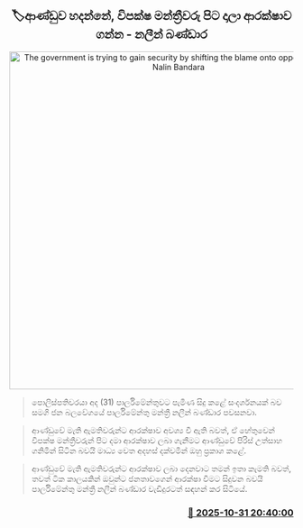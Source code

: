 <p align='center'><b><h2 align='center' title='The government is trying to gain security by shifting the blame onto opposition MPs - Nalin Bandara'>🏷ආණ්ඩුව හදන්නේ, විපක්ෂ මන්ත්‍රීවරු පිට දාලා ආරක්ෂාව ගන්න - නලීන් බණ්ඩාර</h2></b></p>
<p align='center'><img src='https://helakuru.sgp1.cdn.digitaloceanspaces.com/esana/images/lib/nalin-bandara-sjb-new.jpg' width='600' alt='The government is trying to gain security by shifting the blame onto opposition MPs - Nalin Bandara'></p>

> පොලිස්පතිවරයා අද (31) පාර්ලිමේන්තුවට පැමිණ සිදු කළේ සංදර්ශනයක් බව සමගි ජන බලවේගයේ පාර්ලිමේන්තු මන්ත්‍රී නලීන් බණ්ඩාර පවසනවා.

> ආණ්ඩුවේ මැති ඇමතිවරුන්ට ආරක්ෂාව අවශ්‍ය වී ඇති බවත්, ඒ හේතුවෙන් විපක්ෂ මන්ත්‍රීවරුන් පිට දමා ආරක්ෂාව ලබා ගැනීමට ආණ්ඩුවේ පිරිස් උත්සාහ ගනිමින් සිටින බවයි මාධ්‍ය වෙත අදහස් දක්වමින් ඔහු ප්‍රකාශ කළේ.

> ආණ්ඩුවේ මැති ඇමතිවරුන්ට ආරක්ෂාව ලබා දෙනවාට තමන් ඉතා කැමති බවත්, තවත් ටික කාලයකින් ඔවුන්ට ජනතාවගෙන් ආරක්ෂා වීමට සිදුවන බවයි පාර්ලිමේන්තු මන්ත්‍රී නලීන් බණ්ඩාර වැඩිදුරටත් සඳහන් කර සිටියේ‍.



<h3 align='right'><a href='https://www.helakuru.lk/esana/p/114987/'>📅 2025-10-31 20:40:00</a></h3>
